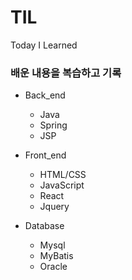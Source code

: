 # TIL
Today I Learned

### 배운 내용을 복습하고 기록

- Back_end
  - Java
  - Spring
  - JSP
  
- Front_end
  - HTML/CSS
  - JavaScript
  - React
  - Jquery
  
- Database
  - Mysql
  - MyBatis
  - Oracle
